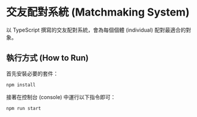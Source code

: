 # 交友配對系統 (Matchmaking System)

以 TypeScript 撰寫的交友配對系統，會為每個個體 (individual) 配對最適合的對象。

## 執行方式 (How to Run)

首先安裝必要的套件：

``` bash
npm install
```

接著在控制台 (console) 中運行以下指令即可：

``` bash
npm run start
```
